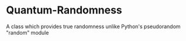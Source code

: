 # Quantum-Randomness
A class which provides true randomness unlike Python's pseudorandom "random" module
